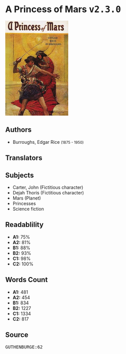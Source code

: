 # A Princess of Mars <kbd>v2.3.0</kbd>

![](./cover.medium.jpg "")

## Authors


 - Burroughs, Edgar Rice <small>(1875 - 1950)</small>

## Translators



## Subjects


 - Carter, John (Fictitious character)
 - Dejah Thoris (Fictitious character)
 - Mars (Planet)
 - Princesses
 - Science fiction

## Readablility


 - **A1:** 75%
 - **A2:** 81%
 - **B1:** 88%
 - **B2:** 93%
 - **C1:** 98%
 - **C2:** 100%

## Words Count


 - **A1:** 481
 - **A2:** 454
 - **B1:** 834
 - **B2:** 1227
 - **C1:** 1334
 - **C2:** 817

## Source


<kbd>GUTHENBURGE:62</kbd>
